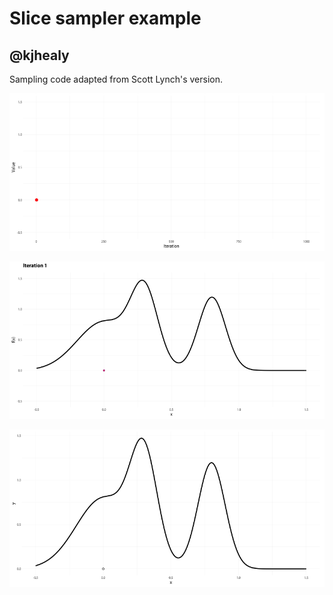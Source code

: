 # Slice sampler example
## @kjhealy

Sampling code adapted from Scott Lynch's version.


![Trace](figures/trace-panel.gif)

![Search](figures/dist-panel.gif)

![Sample](figures/out-panel.gif)
